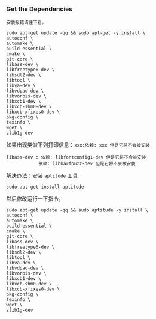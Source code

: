 ### Get the Dependencies

`安装报错请往下看。`
```
sudo apt-get update -qq && sudo apt-get -y install \
autoconf \
automake \
build-essential \
cmake \
git-core \
libass-dev \
libfreetype6-dev \
libsdl2-dev \
libtool \
libva-dev \
libvdpau-dev \
libvorbis-dev \
libxcb1-dev \
libxcb-shm0-dev \
libxcb-xfixes0-dev \
pkg-config \
texinfo \
wget \
zlib1g-dev
```
如果出现类似下列打印信息：`xxx:依赖: xxx 但是它将不会被安装`
```
libass-dev : 依赖: libfontconfig1-dev 但是它将不会被安装
            依赖: libharfbuzz-dev 但是它将不会被安装
```
解决办法：安装 `aptitude` 工具
```
sudo apt-get install aptitude 
```
然后修改运行一下指令，
```
sudo apt-get update -qq && sudo aptitude -y install \
autoconf \
automake \
build-essential \
cmake \
git-core \
libass-dev \
libfreetype6-dev \
libsdl2-dev \
libtool \
libva-dev \
libvdpau-dev \
libvorbis-dev \
libxcb1-dev \
libxcb-shm0-dev \
libxcb-xfixes0-dev \
pkg-config \
texinfo \
wget \
zlib1g-dev
```
